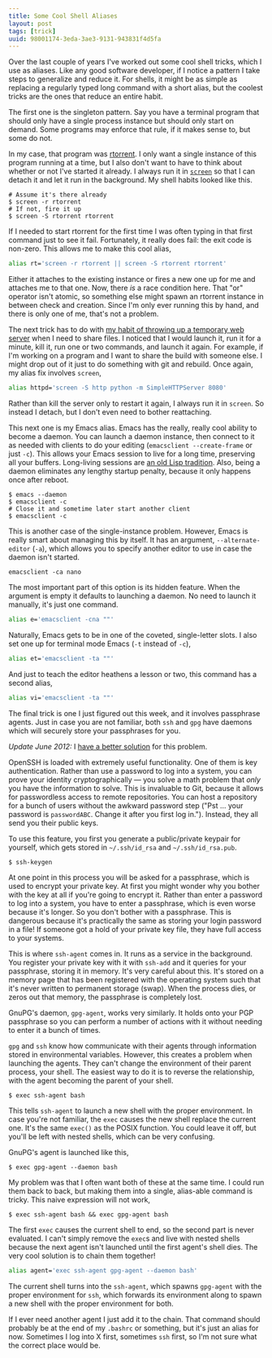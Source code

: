 ```yaml
---
title: Some Cool Shell Aliases
layout: post
tags: [trick]
uuid: 98001174-3eda-3ae3-9131-943831f4d5fa
---
```


Over the last couple of years I've worked out some cool shell tricks,
which I use as aliases. Like any good software developer, if I notice
a pattern I take steps to generalize and reduce it. For shells, it
might be as simple as replacing a regularly typed long command with a
short alias, but the coolest tricks are the ones that reduce an entire
habit.

The first one is the singleton pattern. Say you have a terminal
program that should only have a single process instance but should
only start on demand. Some programs may enforce that rule, if it makes
sense to, but some do not.

In my case, that program was
[rtorrent](http://libtorrent.rakshasa.no/). I only want a single
instance of this program running at a time, but I also don't want to
have to think about whether or not I've started it already. I always
run it in [`screen`](/blog/2009/03/05/) so that I can detach it and
let it run in the background. My shell habits looked like this.

    # Assume it's there already
    $ screen -r rtorrent
    # If not, fire it up
    $ screen -S rtorrent rtorrent

If I needed to start rtorrent for the first time I was often typing in
that first command just to see it fail. Fortunately, it really does
fail: the exit code is non-zero. This allows me to make this cool
alias,

~~~bash
alias rt='screen -r rtorrent || screen -S rtorrent rtorrent'
~~~

Either it attaches to the existing instance or fires a new one up for
me and attaches me to that one. Now, there *is* a race condition
here. That "or" operator isn't atomic, so something else might spawn
an rtorrent instance in between check and creation. Since I'm only ever
running this by hand, and there is only one of me, that's not a problem.

The next trick has to do with
[my habit of throwing up a temporary web server](/blog/2010/09/21/)
when I need to share files. I noticed that I would launch it, run it
for a minute, kill it, run one or two commands, and launch it
again. For example, if I'm working on a program and I want to share
the build with someone else. I might drop out of it just to do
something with git and rebuild. Once again, my alias fix involves
`screen`,

~~~bash
alias httpd='screen -S http python -m SimpleHTTPServer 8080'
~~~

Rather than kill the server only to restart it again, I always run it
in `screen`. So instead I detach, but I don't even need to bother
reattaching.

This next one is my Emacs alias. Emacs has the really, really cool
ability to become a daemon. You can launch a daemon instance, then
connect to it as needed with clients to do your editing (`emacsclient
--create-frame` or just `-c`). This allows your Emacs session to live
for a long time, preserving all your buffers. Long-living sessions are
[an old Lisp tradition](/blog/2011/01/30/). Also, being a daemon
eliminates any lengthy startup penalty, because it only happens once
after reboot.

    $ emacs --daemon
    $ emacsclient -c
    # Close it and sometime later start another client
    $ emacsclient -c

This is another case of the single-instance problem. However, Emacs is
really smart about managing this by itself. It has an argument,
`--alternate-editor` (`-a`), which allows you to specify another
editor to use in case the daemon isn't started.

    emacsclient -ca nano

The most important part of this option is its hidden feature. When the
argument is empty it defaults to launching a daemon. No need to launch
it manually, it's just one command.

~~~bash
alias e='emacsclient -cna ""'
~~~

Naturally, Emacs gets to be in one of the coveted, single-letter
slots. I also set one up for terminal mode Emacs (`-t` instead of
`-c`),

~~~bash
alias et='emacsclient -ta ""'
~~~

And just to teach the editor heathens a lesson or two, this command
has a second alias,

~~~bash
alias vi='emacsclient -ta ""'
~~~

The final trick is one I just figured out this week, and it involves
passphrase agents. Just in case you are not familiar, both `ssh` and
`gpg` have daemons which will securely store your passphrases for
you.

*Update June 2012:* I [have a better solution](/blog/2012/06/08/) for
this problem.

OpenSSH is loaded with extremely useful functionality. One of them is
key authentication. Rather than use a password to log into a system,
you can prove your identity cryptographically — you solve a math
problem that *only* you have the information to solve. This is
invaluable to Git, because it allows for passwordless access to remote
repositories. You can host a repository for a bunch of users without
the awkward password step ("Pst ... your password is `passwordABC`.
Change it after you first log in."). Instead, they all send you their
public keys.

To use this feature, you first you generate a public/private keypair
for yourself, which gets stored in `~/.ssh/id_rsa` and
`~/.ssh/id_rsa.pub`.

    $ ssh-keygen

At one point in this process you will be asked for a passphrase, which
is used to encrypt your private key. At first you might wonder why you
bother with the key at all if you're going to encrypt it. Rather than
enter a password to log into a system, you have to enter a passphrase,
which is even worse because it's longer. So you don't bother with a
passphrase. This is dangerous because it's practically the same as
storing your login password in a file! If someone got a hold of your
private key file, they have full access to your systems.

This is where `ssh-agent` comes in. It runs as a service in the
background. You register your private key with it with `ssh-add` and
it queries for your passphrase, storing it in memory. It's very
careful about this. It's stored on a memory page that has been
registered with the operating system such that it's never written to
permanent storage (swap). When the process dies, or zeros out that
memory, the passphrase is completely lost.

GnuPG's daemon, `gpg-agent`, works very similarly. It holds onto your
PGP passphrase so you can perform a number of actions with it without
needing to enter it a bunch of times.

`gpg` and `ssh` know how communicate with their agents through
information stored in environmental variables. However, this creates a
problem when launching the agents. They can't change the environment
of their parent process, your shell. The easiest way to do it is to
reverse the relationship, with the agent becoming the parent of your
shell.

    $ exec ssh-agent bash

This tells `ssh-agent` to launch a new shell with the proper
environment. In case you're not familiar, the `exec` causes the new
shell replace the current one. It's the same `exec()` as the POSIX
function. You could leave it off, but you'll be left with nested
shells, which can be very confusing.

GnuPG's agent is launched like this,

    $ exec gpg-agent --daemon bash

My problem was that I often want both of these at the same time. I
could run them back to back, but making them into a single, alias-able
command is tricky. This naive expression will not work,

    $ exec ssh-agent bash && exec gpg-agent bash

The first `exec` causes the current shell to end, so the second part
is never evaluated. I can't simply remove the `exec`s and live with
nested shells because the next agent isn't launched until the first
agent's shell dies. The very cool solution is to chain them together!

~~~bash
alias agent='exec ssh-agent gpg-agent --daemon bash'
~~~

The current shell turns into the `ssh-agent`, which spawns `gpg-agent`
with the proper environment for `ssh`, which forwards its environment
along to spawn a new shell with the proper environment for both.

If I ever need another agent I just add it to the chain. That command
should probably be at the end of my `.bashrc` or something, but it's
just an alias for now. Sometimes I log into X first, sometimes `ssh`
first, so I'm not sure what the correct place would be.
